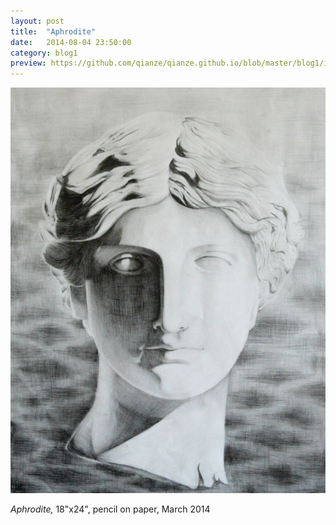 ```yaml
---
layout: post
title:  "Aphrodite"
date:   2014-08-04 23:50:00
category: blog1
preview: https://github.com/qianze/qianze.github.io/blob/master/blog1/images/Aphrodite%20in%20the%20Ocean.jpg?raw=true
---
```


![Picture 1](https://github.com/qianze/qianze.github.io/blob/master/blog1/images/Aphrodite%20in%20the%20Ocean.jpg?raw=true)

<i>Aphrodite,</i> 18"x24", pencil on paper, March 2014
